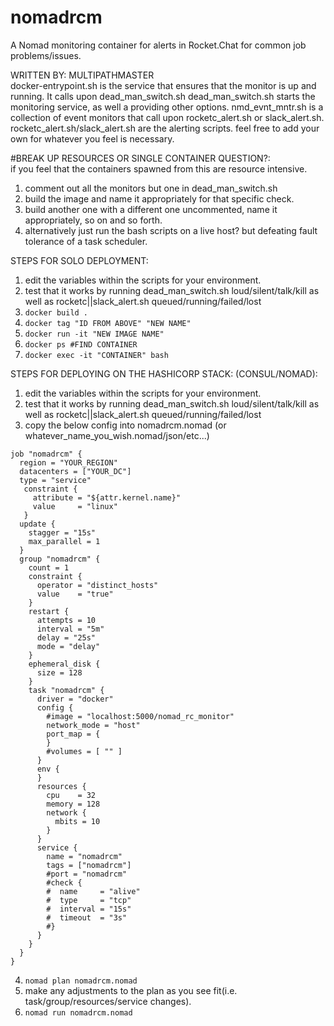 # nomadrcm
A Nomad monitoring container for alerts in Rocket.Chat for common job problems/issues.

WRITTEN BY: MULTIPATHMASTER<br>
docker-entrypoint.sh is the service that ensures that the monitor is up and running. It calls upon dead_man_switch.sh
dead_man_switch.sh starts the monitoring service, as well a providing other options.
nmd_evnt_mntr.sh is a collection of event monitors that call upon rocketc_alert.sh or slack_alert.sh.
rocketc_alert.sh/slack_alert.sh are the alerting scripts.
feel free to add your own for whatever you feel is necessary.

#BREAK UP RESOURCES OR SINGLE CONTAINER QUESTION?:<br>
if you feel that the containers spawned from this are resource intensive.
1.  comment out all the monitors but one in dead_man_switch.sh
2.  build the image and name it appropriately for that specific check.
3.  build another one with a different one uncommented, name it appropriately, so on and so forth.
4.  alternatively just run the bash scripts on a live host? but defeating fault tolerance of a task scheduler.

STEPS FOR SOLO DEPLOYMENT:
1.  edit the variables within the scripts for your environment.
2.  test that it works by running dead_man_switch.sh loud/silent/talk/kill as well as rocketc||slack_alert.sh queued/running/failed/lost
3.  `docker build .`
4.  `docker tag "ID FROM ABOVE" "NEW NAME"`
5.  `docker run -it "NEW IMAGE NAME"`
6.  `docker ps #FIND CONTAINER`
7.  `docker exec -it "CONTAINER" bash`

STEPS FOR DEPLOYING ON THE HASHICORP STACK: (CONSUL/NOMAD):
1.  edit the variables within the scripts for your environment.
2.  test that it works by running dead_man_switch.sh loud/silent/talk/kill as well as rocketc||slack_alert.sh queued/running/failed/lost
3.  copy the below config into nomadrcm.nomad (or whatever_name_you_wish.nomad/json/etc...)
```
job "nomadrcm" {
  region = "YOUR_REGION"
  datacenters = ["YOUR_DC"]
  type = "service"
   constraint {
     attribute = "${attr.kernel.name}"
     value     = "linux"
   }
  update {
    stagger = "15s"
    max_parallel = 1
  }
  group "nomadrcm" {
    count = 1
    constraint {
      operator = "distinct_hosts"
      value    = "true"
    }
    restart {
      attempts = 10
      interval = "5m"
      delay = "25s"
      mode = "delay"
    }
    ephemeral_disk {
      size = 128
    }
    task "nomadrcm" {
      driver = "docker"
      config {
        #image = "localhost:5000/nomad_rc_monitor"
        network_mode = "host"
        port_map = {
        }
        #volumes = [ "" ]
      }
      env {
      }
      resources {
        cpu    = 32
        memory = 128
        network {
          mbits = 10
        }
      }
      service {
        name = "nomadrcm"
        tags = ["nomadrcm"]
        #port = "nomadrcm"
        #check {
        #  name     = "alive"
        #  type     = "tcp"
        #  interval = "15s"
        #  timeout  = "3s"
        #}
      }
    }
  }
}
```
4.  `nomad plan nomadrcm.nomad`
5.  make any adjustments to the plan as you see fit(i.e. task/group/resources/service changes).
6.  `nomad run nomadrcm.nomad`

